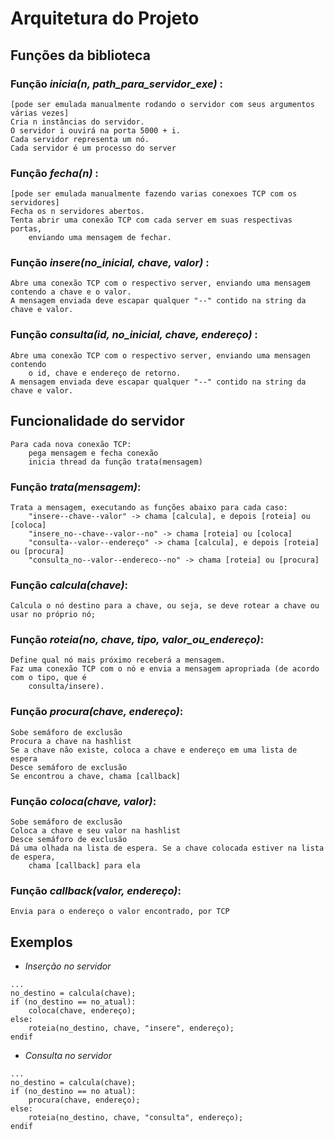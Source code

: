 # Arquitetura do Projeto

## Funções da biblioteca

### Função *inicia(n, path_para_servidor_exe)* :
    [pode ser emulada manualmente rodando o servidor com seus argumentos várias vezes]
    Cria n instâncias do servidor.
    O servidor i ouvirá na porta 5000 + i.
    Cada servidor representa um nó.
    Cada servidor é um processo do server

### Função *fecha(n)* :
    [pode ser emulada manualmente fazendo varias conexoes TCP com os servidores]
    Fecha os n servidores abertos.
    Tenta abrir uma conexão TCP com cada server em suas respectivas portas,
        enviando uma mensagem de fechar.

### Função *insere(no_inicial, chave, valor)* :
    Abre uma conexão TCP com o respectivo server, enviando uma mensagem contendo a chave e o valor.
    A mensagem enviada deve escapar qualquer "--" contido na string da chave e valor.

### Função *consulta(id, no_inicial, chave, endereço)* :
    Abre uma conexão TCP com o respectivo server, enviando uma mensagen contendo 
        o id, chave e endereço de retorno.
    A mensagem enviada deve escapar qualquer "--" contido na string da chave e valor.

## Funcionalidade do servidor

    Para cada nova conexão TCP:
        pega mensagem e fecha conexão
        inicia thread da função trata(mensagem)

### Função *trata(mensagem)*:
    Trata a mensagem, executando as funções abaixo para cada caso:
        "insere--chave--valor" -> chama [calcula], e depois [roteia] ou [coloca]
        "insere_no--chave--valor--no" -> chama [roteia] ou [coloca]
        "consulta--valor--endereço" -> chama [calcula], e depois [roteia] ou [procura]
        "consulta_no--valor--endereco--no" -> chama [roteia] ou [procura]

### Função *calcula(chave)*:
    Calcula o nó destino para a chave, ou seja, se deve rotear a chave ou usar no próprio nó;

### Função *roteia(no, chave, tipo, valor_ou_endereço)*:
    Define qual nó mais próximo receberá a mensagem.
    Faz uma conexão TCP com o nó e envia a mensagem apropriada (de acordo com o tipo, que é
        consulta/insere).

### Função *procura(chave, endereço)*:
    Sobe semáforo de exclusão
    Procura a chave na hashlist
    Se a chave não existe, coloca a chave e endereço em uma lista de espera 
    Desce semáforo de exclusão
    Se encontrou a chave, chama [callback]

### Função *coloca(chave, valor)*:
    Sobe semáforo de exclusão
    Coloca a chave e seu valor na hashlist
    Desce semáforo de exclusão
    Dá uma olhada na lista de espera. Se a chave colocada estiver na lista de espera,
        chama [callback] para ela

### Função *callback(valor, endereço)*: 
    Envia para o endereço o valor encontrado, por TCP

## Exemplos

* *Inserção no servidor*
```text
...
no_destino = calcula(chave);
if (no_destino == no_atual):
    coloca(chave, endereço);
else:
    roteia(no_destino, chave, "insere", endereço);
endif
```

* *Consulta no servidor*
```text
...
no_destino = calcula(chave);
if (no_destino == no atual):
    procura(chave, endereço);
else:
    roteia(no_destino, chave, "consulta", endereço);
endif
```

